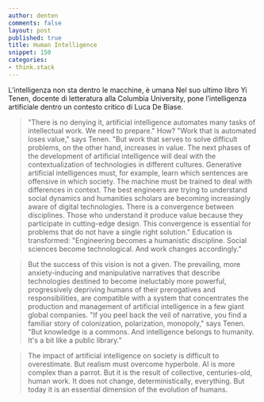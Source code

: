 ```yaml
---
author: denten
comments: false
layout: post
published: true
title: Human Intelligence
snippet: 150
categories:
- think.stack
---
```



L’intelligenza non sta dentro le macchine, è umana Nel suo ultimo libro Yi Tenen, docente
di letteratura alla Columbia University, pone l’intelligenza artificiale dentro un contesto
critico di Luca De Biase.

> "There is no denying it, artificial intelligence automates many tasks of intellectual work. We
need to prepare." How? "Work that is automated loses value," says Tenen. "But work that serves
to solve difficult problems, on the other hand, increases in value. The next phases of the
development of artificial intelligence will deal with the contextualization of technologies
in different cultures. Generative artificial intelligences must, for example, learn which
sentences are offensive in which society. The machine must be trained to deal with differences
in context. The best engineers are trying to understand social dynamics and humanities scholars
are becoming increasingly aware of digital technologies. There is a convergence between
disciplines. Those who understand it produce value because they participate in cutting-edge
design. This convergence is essential for problems that do not have a single right solution."
Education is transformed: "Engineering becomes a humanistic discipline. Social sciences become
technological. And work changes accordingly."

> But the success of this vision is not a given. The prevailing, more anxiety-inducing and
manipulative narratives that describe technologies destined to become ineluctably more
powerful, progressively depriving humans of their prerogatives and responsibilities, are
compatible with a system that concentrates the production and management of artificial
intelligence in a few giant global companies. "If you peel back the veil of narrative, you find
a familiar story of colonization, polarization, monopoly," says Tenen. "But knowledge is a
commons. And intelligence belongs to humanity. It's a bit like a public library."

> The impact of artificial intelligence on society is difficult to overestimate. But realism
must overcome hyperbole. AI is more complex than a parrot. But it is the result of collective,
centuries-old, human work. It does not change, deterministically, everything. But today it is
an essential dimension of the evolution of humans.

